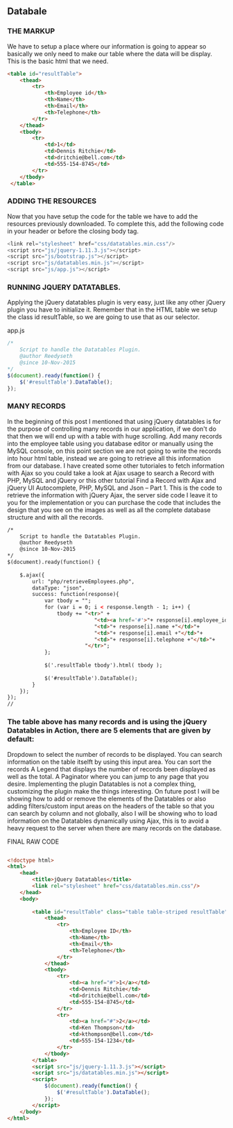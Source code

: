 ## Databale

### THE MARKUP
We have to setup a place where our information is going to appear so basically we only need to make our table where the data will be display. This is the basic html that we need.

```html
<table id="resultTable">
 	<thead>
 		<tr>
 			<th>Employee id</th>
 			<th>Name</th>
 			<th>Email</th>
 			<th>Telephone</th>
 		</tr>
 	</thead>
 	<tbody>
 		<tr>
 			<td>1</td>
 			<td>Dennis Ritchie</td>
 			<td>dritchie@bell.com</td>
 			<td>555-154-8745</td>
 		</tr>
 	</tbody>
 </table>
 ```
 
 
### ADDING THE RESOURCES
Now that you have setup the code for the table we have to add the resources previously downloaded. To complete this, add the following code in your header or before the closing body tag.
 
```js
<link rel="stylesheet" href="css/datatables.min.css"/>
<script src="js/jquery-1.11.3.js"></script>
<script src="js/bootstrap.js"></script>
<script src="js/datatables.min.js"></script>
<script src="js/app.js"></script>
```



### RUNNING JQUERY DATATABLES.
Applying the jQuery datatables plugin is very easy, just like any other jQuery plugin you have to initialize it. Remember that in the HTML table we setup the class id resultTable, so we are going to use that as our selector.


app.js
```js
/*
	Script to handle the Datatables Plugin.
	@author Reedyseth
	@since 10-Nov-2015
*/
$(document).ready(function() {
	$('#resultTable').DataTable();
});
```

### MANY RECORDS
In the beginning  of this post I mentioned that using jQuery datatables is for the purpose of controlling many records in our application, if we don't do that then we will end up with a table with huge scrolling. Add many records into the employee table using you database editor or manually using the MySQL console, on this point section we are not going to write the records into hour html table, instead we are going to retrieve all this information from our database.
I have created some other tutoriales to fetch information with Ajax so you could take a look at Ajax usage to search a Record with PHP, MySQL and jQuery or this other tutorial Find a Record with Ajax and jQuery UI Autocomplete, PHP, MySQL and Json – Part 1.
This is the code to retrieve the information with jQuery Ajax, the server side code I leave it to you for the implementation or you can purchase the code that includes the design that you see on the images as well as all the complete database structure and with all the records.

```html
/*
	Script to handle the Datatables Plugin.
	@author Reedyseth
	@since 10-Nov-2015
*/
$(document).ready(function() {
 
	$.ajax({
		url: "php/retrieveEmployees.php",
		dataType: "json",
		success: function(response){
			var tbody = "";
			for (var i = 0; i < response.length - 1; i++) {
				tbody += "<tr>" +
							"<td><a href='#'>"+ response[i].employee_id +"</a></td>"+
							"<td>"+ response[i].name +"</td>"+
							"<td>"+ response[i].email +"</td>"+
							"<td>"+ response[i].telephone +"</td>"+
						 "</tr>";
			};
 
			$('.resultTable tbody').html( tbody );
 
			$('#resultTable').DataTable();
		}
	});
});
//
```


### The table above has many records and is using the jQuery Datatables in Action, there are 5 elements that are given by default:

Dropdown to select the number of records to be displayed.
You can search information on the table itselft by using this input area.
You can sort the records
A Legend that displays the number of records been displayed as well as the total.
A Paginator where you can jump to any page that you desire.
Implementing the plugin Datatables is not a complex thing, customizing the plugin make the things interesting. On future post I will be showing how to add or remove the elements of the Datatables or also adding filters/custom input areas on the headers of the table so that you can search by column and not globally, also I will be showing who to load information on the Datatables dynamically using Ajax, this is to avoid a heavy request to the server when there are many records on the database.

FINAL RAW CODE

```html

<!doctype html>
<html>
    <head>
        <title>jQuery Datatables</title>
        <link rel="stylesheet" href="css/datatables.min.css"/>
    </head>
    <body>
 
    	<table id="resultTable" class="table table-striped resultTable">
	        <thead>
	            <tr>
	                <th>Employee ID</th>
	                <th>Name</th>
	                <th>Email</th>
	                <th>Telephone</th>
	            </tr>
	        </thead>
	        <tbody>
	        	<tr>
	        	    <td><a href="#">1</a></td>
	        	    <td>Dennis Ritchie</td>
	        	    <td>dritchie@bell.com</td>
	        	    <td>555-154-8745</td>
	        	</tr>
	        	<tr>
	        	    <td><a href="#">2</a></td>
	        	    <td>Ken Thompson</td>
	        	    <td>kthompson@bell.com</td>
	        	    <td>555-154-1234</td>
	        	</tr>
	        </tbody>
	    </table>
		<script src="js/jquery-1.11.3.js"></script>
        <script src="js/datatables.min.js"></script>
        <script>
        	$(document).ready(function() {
        		$('#resultTable').DataTable();
        	});
        </script>
    </body>
</html>
```


